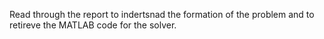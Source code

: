 Read through the report to indertsnad the formation of the problem and to retireve the MATLAB code for the solver.
